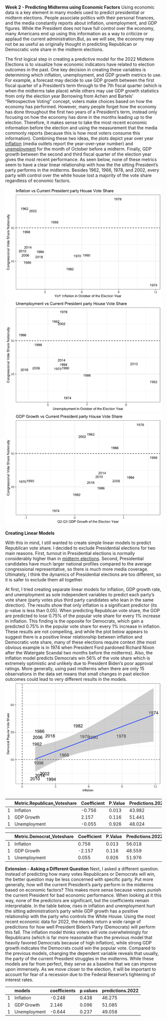 **Week 2 - Predicting Midterms using Economic Factors** Using economic
data is a key element in many models used to predict presidential or
midterm elections. People associate politics with their personal
finances, and the media constantly reports about inflation,
unemployment, and GDP figures. While the President does not have full
control over the economy, many Americans end up using this information
as a way to criticize or applaud the current administration.But, as we
will see, the economy may not be as useful as originally thought in
predicting Republican or Democratic vote share in the midterm elections.

The first logical step in creating a predictive model for the 2022
Midterm Elections is to visualize how economic indicators have related
to election outcomes in the past. One key decision in creating these
variables is determining which inflation, unemployment, and GDP growth
metrics to use. For example, a forecast may decide to use GDP growth
between the first fiscal quarter of a President’s term through to the
7th fiscal quarter (which is when the midterms take place) while others
may use GDP growth statistics from only the election year Borrowing from
Achen and Bartels’ “Retrospective Voting” concept, voters make choices
based on how the economy has performed. However, many people forget how
the economy has done throughout the first two years of a President’s
term, instead only focusing on how the economy has done in the months
leading up to the election. Therefore, it makes sense to take the most
recent economic information before the election and using the
measurement that the media commonly reports (because this is how most
voters consume this information). Combining these two ideas, the plots
depict year over year
[inflation](https://www.bls.gov/news.release/pdf/cpi.pdf) (media outlets
report the year-over-year number) and
[unemployment](https://www.bls.gov/news.release/pdf/empsit.pdf) for the
month of October before a midterm. Finally, GDP growth between the
second and third fiscal quarter of the election year gives the most
recent performance. As seen below, none of these metrics seem to have a
clear linear relationship with how the the sitting President’s party
performs in the midterms. Besides 1962, 1966, 1978, and 2002, every
party with control over the white house lost a majority of the vote
share regardless of economic factors.

![](blog2_files/figure-markdown_github/unnamed-chunk-4-1.png)![](blog2_files/figure-markdown_github/unnamed-chunk-4-2.png)![](blog2_files/figure-markdown_github/unnamed-chunk-4-3.png)

**Creating Linear Models**

With this in mind, I still wanted to create simple linear models to
predict Republican vote share. I decided to exclude Presidential
elections for two main reasons. First, turnout in Presidential elections
is normally considerably higher than in [midterm
elections](https://fairvote.org/resources/voter-turnout/). Second,
Presidential candidates have much larger national profiles compared to
the average congressional representative, so there is much more media
coverage. Ultimately, I think the dynamics of Presidential elections are
too different, so it is safer to exclude them all together.

At first, I tried creating separate linear models for inflation, GDP
growth rate, and unemployment as sole independent variables to predict
each party’s vote share (party votes plus third party candidates who
lean in the same direction). The results show that only inflation is a
significant predictor (its p-value is less than 0.05). When predicting
Republican vote share, the GOP are predicted to lose 0.75% of the
popular vote share for every 1% increase in inflation. This finding is
the opposite for Democrats, which gain a predicted 0.75% in the popular
vote share for every 1% increase in inflation. These results are not
compelling, and while the plot below appears to suggest there is a
positive linear relationship between inflation and Democratic vote
share, many of these elections require context (the most obvious example
is in 1974 when President Ford pardoned Richard Nixon after the
Watergate Scandal two months before the midterms). Also, the inflation
model predicts Democrats win 56% of the vote share which is extremely
optimistic and unlikely due to President Biden’s poor approval ratings.
More generally, using past midterms when there are only 15 observations
in the data set means that small changes in past election outcomes could
lead to very different results in the models.
![](blog2_files/figure-markdown_github/unnamed-chunk-5-1.png)

|     | Metric.Republican_Voteshare | Coefficient | P.Value | Predictions.2022 |
|:----|:----------------------------|:------------|:--------|:-----------------|
| 1   | Inflation                   | -0.756      | 0.013   | 43.982           |
| 1   | GDP Growth                  | 2.157       | 0.116   | 51.441           |
| 1   | Unemployment                | -0.055      | 0.926   | 48.024           |

|     | Metric.Democrat_Voteshare | Coefficient | P.Value | Predictions.2022 |
|:----|:--------------------------|:------------|:--------|:-----------------|
| 1   | Inflation                 | 0.756       | 0.013   | 56.018           |
| 1   | GDP Growth                | -2.157      | 0.116   | 48.559           |
| 1   | Unemployment              | 0.055       | 0.926   | 51.976           |

  
**Extension - Asking a Different Question** Next, I asked a different
question. Instead of predicting how many votes Republicans or Democrats
will win, the better question may be less concerned with specific party.
Put more generally, how will the current President’s party perform in
the midterms based on economic factors? This makes more sense because
voters punish the current President for bad economic performance. When
looking at it this way, none of the predictors are significant, but the
coefficients remain interpretable. In the table below, rises in
inflation and unemployment hurt the sitting administration’s party while
GDP growth has a positive relationship with the party who controls the
White House. Using the most recent economic data for 2022, the models
return a wide range of predictions for how well President Biden’s Party
(Democrats) will perform this fall. The inflation model thinks voters
will vote overwhelmingly for Republicans (which is far more reasonable
than the previous model that heavily favored Democrats because of high
inflation), while strong GDP growth indicates the Democrats could win
the popular vote. Compared to the previous models, changing the
dependent variable reveals that usually, the party of the current
President struggles in the midterms. While these models are far from
perfect, they serve as a baseline that we can improve upon immensely. As
we move closer to the election, it will be important to account for fear
of a recession due to the Federal Reserve’s tightening of interest
rates.

|     | models       | coefficients | p.values | predictions.2022 |
|:----|:-------------|:-------------|:---------|:-----------------|
| 1   | Inflation    | -0.248       | 0.438    | 46.275           |
| 1   | GDP Growth   | 2.146        | 0.096    | 51.085           |
| 1   | Unemployment | -0.644       | 0.237    | 49.058           |
